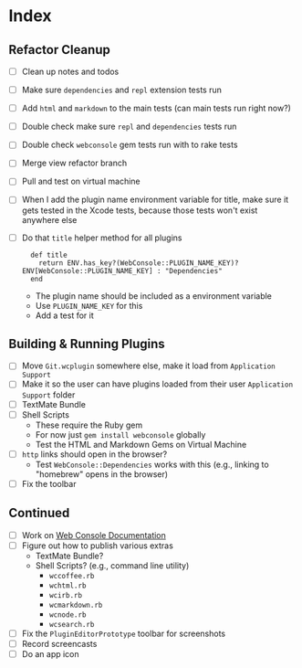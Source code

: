 # Index

## Refactor Cleanup

* [ ] Clean up notes and todos
* [ ] Make sure `dependencies` and `repl` extension tests run
* [ ] Add `html` and `markdown` to the main tests (can main tests run right now?)
* [ ] Double check make sure `repl` and `dependencies` tests run
* [ ] Double check `webconsole` gem tests run with to rake tests
* [ ] Merge view refactor branch
* [ ] Pull and test on virtual machine
* [ ] When I add the plugin name environment variable for title, make sure it gets tested in the Xcode tests, because those tests won't exist anywhere else
* [ ] Do that `title` helper method for all plugins

	    def title
	      return ENV.has_key?(WebConsole::PLUGIN_NAME_KEY)? ENV[WebConsole::PLUGIN_NAME_KEY] : "Dependencies"
	    end


	* The plugin name should be included as a environment variable
	* Use `PLUGIN_NAME_KEY` for this
	* Add a test for it


## Building & Running Plugins

* [ ] Move `Git.wcplugin` somewhere else, make it load from `Application Support`
* [ ] Make it so the user can have plugins loaded from their user `Application Support` folder
* [ ] TextMate Bundle
* [ ] Shell Scripts
	* These require the Ruby gem
	* For now just `gem install webconsole` globally
	* Test the HTML and Markdown Gems on Virtual Machine
* [ ] `http` links should open in the browser?
	* Test `WebConsole::Dependencies` works with this (e.g., linking to "homebrew" opens in the browser)
* [ ] Fix the toolbar

## Continued

* [ ] Work on [Web Console Documentation](Tasks/Web%20Console%20Documentation.md)
* [ ] Figure out how to publish various extras
	* TextMate Bundle?
	* Shell Scripts? (e.g., command line utility)
		* `wccoffee.rb`
		* `wchtml.rb`
		* `wcirb.rb`
		* `wcmarkdown.rb`
		* `wcnode.rb`
		* `wcsearch.rb`
* [ ] Fix the `PluginEditorPrototype` toolbar for screenshots
* [ ] Record screencasts
* [ ] Do an app icon